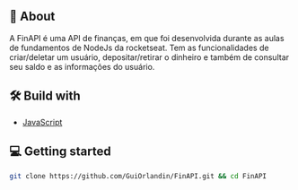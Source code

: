 </div>

## 📃 About

A FinAPI é uma API de finanças, em que foi desenvolvida durante as aulas de fundamentos de NodeJs da rocketseat. Tem as funcionalidades de criar/deletar um usuário, depositar/retirar o dinheiro e também de consultar seu saldo e as informações do usuário.

## 🛠 Build with

- [JavaScript]()

## 💻 Getting started

```sh
git clone https://github.com/GuiOrlandin/FinAPI.git && cd FinAPI
```
